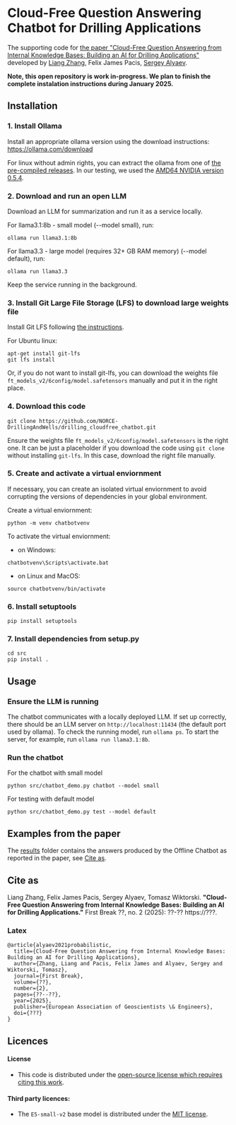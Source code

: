 # Cloud-Free Question Answering Chatbot for Drilling Applications
The supporting code for [the paper "Cloud-Free Question Answering from Internal Knowledge Bases: Building an AI for Drilling Applications"](#cite-as) developed by 
[Liang Zhang](https://github.com/zl6977), 
Felix James Pacis, 
[Sergey Alyaev](https://github.com/alin256). 

**Note, this open repository is work in-progress. We plan to finish the complete instalation instructions during January 2025.**

## Installation

### 1. Install Ollama

Install an appropriate ollama version using the download instructions: https://ollama.com/download

For linux without admin rights, you can extract the ollama from one of [the pre-compiled releases](https://github.com/ollama/ollama/releases). In our testing, we used the [AMD64 NVIDIA version 0.5.4](https://github.com/ollama/ollama/releases/download/v0.5.4/ollama-linux-amd64.tgz).

### 2. Download and run an open LLM

Download an LLM for summarization and run it as a service locally.

For llama3.1:8b - small model (--model small), run:

```
ollama run llama3.1:8b
```

For llama3.3 - large model (requires 32+ GB RAM memory) (--model default), run:

```
ollama run llama3.3
```

Keep the service running in the background.

### 3. Install Git Large File Storage (LFS) to download large weights file

Install Git LFS following [the instructions](https://docs.github.com/en/repositories/working-with-files/managing-large-files/installing-git-large-file-storage).

For Ubuntu linux:

```
apt-get install git-lfs
git lfs install
```

Or, if you do not want to install git-lfs, you can download the weights file `ft_models_v2/6config/model.safetensors` manually and put it in the right place.

### 4. Download this code

```
git clone https://github.com/NORCE-DrillingAndWells/drilling_cloudfree_chatbot.git
```

Ensure the weights file `ft_models_v2/6config/model.safetensors` is the right one.
It can be just a placeholder if you download the code using `git clone` without installing `git-lfs`.
In this case, download the right file manually.

### 5. Create and activate a virtual enviornment

If necessary, you can create an isolated virtual enviornment to avoid corrupting the versions of dependencies in your global environment.

Create a virtual enviornment:

```
python -m venv chatbotvenv
```

To activate the virtual enviornment:

- on Windows:

```
chatbotvenv\Scripts\activate.bat
```

- on Linux and MacOS:

```
source chatbotvenv/bin/activate
```

### 6. Install setuptools

```
pip install setuptools
```

### 7. Install dependencies from setup.py

```
cd src
pip install .
```

## Usage

### Ensure the LLM is running

The chatbot communicates with a locally deployed LLM.
If set up correctly, there should be an LLM server on `http://localhost:11434` (the default port used by ollama).
To check the running model, run `ollama ps`.
To start the server, for example, run `ollama run llama3.1:8b`.

### Run the chatbot

For the chatbot with small model

```
python src/chatbot_demo.py chatbot --model small
```

For testing with default model

```
python src/chatbot_demo.py test --model default
```

## Examples from the paper
The [results](results) folder contains the answers produced by the Offline Chatbot as reported in the paper, see [Cite as](#cite-as).

## Cite as

Liang Zhang, Felix James Pacis, Sergey Alyaev, Tomasz Wiktorski. **"Cloud-Free Question Answering from Internal Knowledge Bases: Building an AI for Drilling Applications."** First Break ??, no. 2 (2025): ??-?? https://???.

### Latex

```
@article{alyaev2021probabilistic,
  title={Cloud-Free Question Answering from Internal Knowledge Bases: Building an AI for Drilling Applications},
  author={Zhang, Liang and Pacis, Felix James and Alyaev, Sergey and Wiktorski, Tomasz},
  journal={First Break},
  volume={??},
  number={2},
  pages={??--??},
  year={2025},
  publisher={European Association of Geoscientists \& Engineers},
  doi={???}
}
```

## Licences
#### License

- This code is distributed under the [open-source license which requires citing this work](LICENSE).

#### Third party licences:

- The `E5-small-v2` base model is distributed under the [MIT license](https://choosealicense.com/licenses/mit/).
